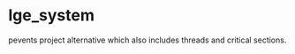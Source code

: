 lge_system
==========

pevents project alternative which also includes threads and critical sections.
